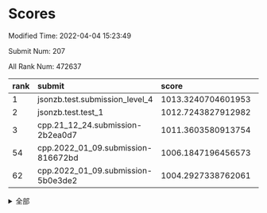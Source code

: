 # Scores

Modified Time: 2022-04-04 15:23:49

Submit Num: 207

All Rank Num: 472637

| rank |               submit               |       score        |       sigma        | pk_num |
| :--- | :--------------------------------- | :----------------- | :----------------- | :----- |
| 1    | jsonzb.test.submission_level_4     | 1013.3240704601953 | 0.7881054596809292 | 9130   |
| 2    | jsonzb.test.test_1                 | 1012.7243827912982 | 0.8043709336249859 | 9132   |
| 3    | cpp.21_12_24.submission-2b2ea0d7   | 1011.3603580913754 | 0.8059587808759167 | 9132   |
| 54   | cpp.2022_01_09.submission-816672bd | 1006.1847196456573 | 0.7221793893493377 | 9133   |
| 62   | cpp.2022_01_09.submission-5b0e3de2 | 1004.2927338762061 | 0.715478339362239  | 9134   |


<details>
<summary>全部</summary>

| rank |                 submit                 |       score        |       sigma        | pk_num |
| :--- | :------------------------------------- | :----------------- | :----------------- | :----- |
| 1    | jsonzb.test.submission_level_4         | 1013.3240704601953 | 0.7881054596809292 | 9130   |
| 2    | jsonzb.test.test_1                     | 1012.7243827912982 | 0.8043709336249859 | 9132   |
| 3    | cpp.21_12_24.submission-2b2ea0d7       | 1011.3603580913754 | 0.8059587808759167 | 9132   |
| 4    | gobigger.level_3.submission_level_3_26 | 1011.1351788655588 | 0.7831435380554294 | 9132   |
| 5    | gobigger.level_3.submission_level_3_21 | 1010.9104519628431 | 0.7435517904467014 | 9137   |
| 6    | gobigger.level_3.submission_level_3_18 | 1010.9079565878905 | 0.7732148839065219 | 9131   |
| 7    | gobigger.level_3.submission_level_3_5  | 1010.8578077066397 | 0.7712792430564178 | 9139   |
| 8    | gobigger.level_3.submission_level_3_23 | 1010.8262985523521 | 0.7585041113808804 | 9131   |
| 9    | gobigger.level_3.submission_level_3_39 | 1010.7563502338288 | 0.768256217469328  | 9135   |
| 10   | gobigger.level_3.submission_level_3_36 | 1010.658430041119  | 0.7398229292385791 | 9135   |
| 11   | gobigger.level_3.submission_level_3_27 | 1010.609103041459  | 0.746502559281718  | 9133   |
| 12   | gobigger.level_3.submission_level_3_15 | 1010.567597183549  | 0.7994467267082161 | 9132   |
| 13   | gobigger.level_3.submission_level_3_44 | 1010.5191938873776 | 0.7694263168760982 | 9134   |
| 14   | gobigger.level_3.submission_level_3_49 | 1010.4020372309254 | 0.7631442551967597 | 9135   |
| 15   | gobigger.level_3.submission_level_3_1  | 1010.3563406126104 | 0.7676339552052184 | 9137   |
| 16   | gobigger.level_3.submission_level_3_31 | 1010.3389196544545 | 0.7723571853589065 | 9133   |
| 17   | gobigger.level_3.submission_level_3_48 | 1010.3323219318636 | 0.7429809536341252 | 9135   |
| 18   | gobigger.level_3.submission_level_3_43 | 1010.3258349673191 | 0.7581988699288291 | 9131   |
| 19   | gobigger.level_3.submission_level_3_42 | 1010.3242008378984 | 0.7695501890743371 | 9136   |
| 20   | gobigger.level_3.submission_level_3_38 | 1010.3023898815303 | 0.7633267458069772 | 9134   |
| 21   | gobigger.level_3.submission_level_3_45 | 1010.2341330544102 | 0.7553713906972235 | 9130   |
| 22   | gobigger.level_3.submission_level_3_6  | 1010.2246175712536 | 0.7653109899532613 | 9134   |
| 23   | gobigger.level_3.submission_level_3_0  | 1010.1972980542317 | 0.780488025264722  | 9129   |
| 24   | gobigger.level_3.submission_level_3_12 | 1010.1814133874503 | 0.7450647332955433 | 9132   |
| 25   | gobigger.level_3.submission_level_3_2  | 1010.1164598752132 | 0.7616031622498398 | 9133   |
| 26   | gobigger.level_3.submission_level_3_10 | 1010.103867089634  | 0.7498550304163227 | 9133   |
| 27   | gobigger.level_3.submission_level_3_20 | 1010.0932909412155 | 0.7638864935895332 | 9128   |
| 28   | gobigger.level_3.submission_level_3_17 | 1010.0418257535931 | 0.7479306054547228 | 9129   |
| 29   | gobigger.level_3.submission_level_3_40 | 1010.0262754401136 | 0.745860447344707  | 9135   |
| 30   | gobigger.level_3.submission_level_3_30 | 1010.0085768398721 | 0.7430591868435243 | 9137   |
| 31   | gobigger.level_3.submission_level_3_16 | 1009.9541688868468 | 0.7607626631530173 | 9138   |
| 32   | gobigger.level_3.submission_level_3_25 | 1009.9453694111091 | 0.7634568085322053 | 9129   |
| 33   | gobigger.level_3.submission_level_3_7  | 1009.8076564492187 | 0.7542714637150753 | 9134   |
| 34   | gobigger.level_3.submission_level_3_35 | 1009.7892162814247 | 0.7373362733184666 | 9134   |
| 35   | gobigger.level_3.submission_level_3_33 | 1009.7774274444917 | 0.7471135927583096 | 9133   |
| 36   | gobigger.level_3.submission_level_3_13 | 1009.6624354494148 | 0.7699308125457002 | 9134   |
| 37   | gobigger.level_3.submission_level_3_32 | 1009.6343678134509 | 0.7793578779600429 | 9134   |
| 38   | gobigger.level_3.submission_level_3_22 | 1009.6070117087694 | 0.7773366061068127 | 9132   |
| 39   | gobigger.level_3.submission_level_3_9  | 1009.5657756503985 | 0.7621437390299772 | 9132   |
| 40   | gobigger.level_3.submission_level_3_24 | 1009.4669510160585 | 0.7519264397460832 | 9134   |
| 41   | gobigger.level_3.submission_level_3_41 | 1009.4054361591642 | 0.7457690307607204 | 9135   |
| 42   | gobigger.level_3.submission_level_3_46 | 1009.3728125202822 | 0.7545255376166166 | 9133   |
| 43   | gobigger.level_3.submission_level_3_14 | 1009.3272778740283 | 0.7462778939540073 | 9136   |
| 44   | gobigger.level_3.submission_level_3_47 | 1009.2812571800583 | 0.7517538459493273 | 9134   |
| 45   | gobigger.level_3.submission_level_3_28 | 1009.2444556479334 | 0.7406977424420709 | 9136   |
| 46   | gobigger.level_3.submission_level_3_8  | 1009.176375952454  | 0.7566408860033005 | 9135   |
| 47   | gobigger.level_3.submission_level_3_4  | 1009.0584020921041 | 0.7441327317593196 | 9135   |
| 48   | gobigger.level_3.submission_level_3_3  | 1009.0087221126655 | 0.7434520107703405 | 9135   |
| 49   | gobigger.level_3.submission_level_3_19 | 1008.9905033246731 | 0.7545597486164074 | 9129   |
| 50   | gobigger.level_3.submission_level_3_11 | 1008.9142646897934 | 0.7425482990761344 | 9133   |
| 51   | gobigger.level_3.submission_level_3_37 | 1008.8498627241846 | 0.7441362964254583 | 9136   |
| 52   | gobigger.level_3.submission_level_3_29 | 1008.3959854434303 | 0.7294485395262882 | 9130   |
| 53   | gobigger.level_3.submission_level_3_34 | 1007.903763994093  | 0.7574411565336845 | 9135   |
| 54   | cpp.2022_01_09.submission-816672bd     | 1006.1847196456573 | 0.7221793893493377 | 9133   |
| 55   | gobigger.level_1.submission_level_1_34 | 1005.7575255640564 | 0.7166005371108329 | 9139   |
| 56   | gobigger.level_1.submission_level_1_11 | 1005.3006366754853 | 0.7329007973059687 | 9136   |
| 57   | gobigger.level_1.submission_level_1_46 | 1004.9969331252249 | 0.7224318404243005 | 9138   |
| 58   | gobigger.level_1.submission_level_1_31 | 1004.6976275524149 | 0.7201123299062838 | 9125   |
| 59   | gobigger.level_1.submission_level_1_32 | 1004.6044369762388 | 0.7115987875730009 | 9134   |
| 60   | gobigger.level_1.submission_level_1_24 | 1004.5212792011171 | 0.7139962441826808 | 9132   |
| 61   | gobigger.level_1.submission_level_1_17 | 1004.3463490521567 | 0.7116989248295564 | 9129   |
| 62   | cpp.2022_01_09.submission-5b0e3de2     | 1004.2927338762061 | 0.715478339362239  | 9134   |
| 63   | gobigger.level_1.submission_level_1_26 | 1004.2630211101787 | 0.7119403240361324 | 9136   |
| 64   | gobigger.level_1.submission_level_1_13 | 1004.2475765782933 | 0.7237147213833753 | 9132   |
| 65   | gobigger.level_1.submission_level_1_5  | 1004.2384087110536 | 0.7142992415175228 | 9133   |
| 66   | gobigger.level_1.submission_level_1_10 | 1004.2159808584987 | 0.7165470607007425 | 9131   |
| 67   | gobigger.level_1.submission_level_1_48 | 1004.2035152291471 | 0.7121723936839636 | 9139   |
| 68   | gobigger.level_1.submission_level_1_4  | 1004.1551133699254 | 0.7165771623790103 | 9135   |
| 69   | gobigger.level_1.submission_level_1_36 | 1004.007886597342  | 0.714045133998553  | 9133   |
| 70   | gobigger.level_1.submission_level_1_35 | 1003.9480335824001 | 0.712145801297628  | 9137   |
| 71   | gobigger.level_1.submission_level_1_15 | 1003.9269812518705 | 0.7090299422838933 | 9137   |
| 72   | gobigger.level_1.submission_level_1_22 | 1003.9040172244256 | 0.7217463600696566 | 9128   |
| 73   | gobigger.level_1.submission_level_1_39 | 1003.7331324849439 | 0.7088885377282417 | 9133   |
| 74   | gobigger.level_1.submission_level_1_21 | 1003.6074680779122 | 0.7204256482923251 | 9132   |
| 75   | gobigger.level_1.submission_level_1_27 | 1003.6063784451546 | 0.7143877635786503 | 9141   |
| 76   | gobigger.level_1.submission_level_1_9  | 1003.5941972438634 | 0.7174733958384839 | 9134   |
| 77   | gobigger.level_1.submission_level_1_42 | 1003.4980735775622 | 0.7256329444038432 | 9134   |
| 78   | gobigger.level_1.submission_level_1_30 | 1003.3677997456682 | 0.7177517356484459 | 9132   |
| 79   | gobigger.level_1.submission_level_1_40 | 1003.3152776643839 | 0.7122284756734505 | 9135   |
| 80   | gobigger.level_1.submission_level_1_37 | 1003.2751098493949 | 0.7233589265854422 | 9132   |
| 81   | gobigger.level_1.submission_level_1_19 | 1003.2427293508983 | 0.7333735350531977 | 9135   |
| 82   | gobigger.level_1.submission_level_1_12 | 1003.2239568267473 | 0.7124262439064034 | 9133   |
| 83   | gobigger.level_1.submission_level_1_38 | 1003.1845959463022 | 0.7244600996118008 | 9136   |
| 84   | gobigger.level_1.submission_level_1_20 | 1003.1489963658563 | 0.7188244527542147 | 9135   |
| 85   | gobigger.level_1.submission_level_1_29 | 1003.1465817529046 | 0.7110689758015495 | 9129   |
| 86   | gobigger.level_1.submission_level_1_44 | 1003.1242183063893 | 0.717700868116978  | 9135   |
| 87   | gobigger.level_1.submission_level_1_45 | 1003.123916949898  | 0.7123068310694642 | 9132   |
| 88   | gobigger.level_1.submission_level_1_0  | 1003.1016998901031 | 0.7139310365431017 | 9139   |
| 89   | gobigger.level_1.submission_level_1_8  | 1003.0751143247453 | 0.7218398562567331 | 9131   |
| 90   | gobigger.level_1.submission_level_1_47 | 1003.0345432822623 | 0.7122174254316823 | 9129   |
| 91   | gobigger.level_1.submission_level_1_3  | 1002.9527207535497 | 0.7071171518232339 | 9128   |
| 92   | gobigger.level_1.submission_level_1_2  | 1002.9156079687695 | 0.7198605455608612 | 9132   |
| 93   | gobigger.level_1.submission_level_1_43 | 1002.9087761337036 | 0.7108280465834435 | 9131   |
| 94   | gobigger.level_1.submission_level_1_1  | 1002.8901860463003 | 0.7089532270747751 | 9128   |
| 95   | gobigger.level_1.submission_level_1_6  | 1002.8477158015994 | 0.7245503198130095 | 9128   |
| 96   | gobigger.level_1.submission_level_1_14 | 1002.6581936082015 | 0.7178346345348211 | 9139   |
| 97   | gobigger.level_1.submission_level_1_18 | 1002.5432591625727 | 0.7012673786323964 | 9133   |
| 98   | gobigger.level_1.submission_level_1_49 | 1002.5227010303463 | 0.7121954326616936 | 9133   |
| 99   | gobigger.level_1.submission_level_1_33 | 1002.5001296565537 | 0.7084441895636535 | 9137   |
| 100  | gobigger.level_1.submission_level_1_25 | 1002.499313974406  | 0.7100630464577574 | 9137   |
| 101  | gobigger.level_1.submission_level_1_28 | 1002.4494060330859 | 0.7134493495055676 | 9129   |
| 102  | gobigger.level_1.submission_level_1_7  | 1001.9449069588811 | 0.7053260213342628 | 9135   |
| 103  | gobigger.level_1.submission_level_1_23 | 1001.9295297647284 | 0.7101106945871699 | 9133   |
| 104  | gobigger.level_1.submission_level_1_16 | 1001.8661495344674 | 0.7154869425334706 | 9132   |
| 105  | gobigger.level_1.submission_level_1_41 | 1001.6372749357506 | 0.7151198662152853 | 9134   |
| 106  | gobigger.random.submission_random_47   | 997.6028920028812  | 0.7063966086302349 | 9130   |
| 107  | gobigger.random.submission_random_0    | 997.4534082730181  | 0.7090162844776421 | 9131   |
| 108  | gobigger.random.submission_random_26   | 997.3105385129876  | 0.700720856789576  | 9138   |
| 109  | gobigger.random.submission_random_5    | 997.0506674409639  | 0.7043594476075377 | 9132   |
| 110  | gobigger.random.submission_random_34   | 997.0000864322128  | 0.7058473545703984 | 9132   |
| 111  | gobigger.random.submission_random_45   | 996.7012811803268  | 0.705766241220261  | 9136   |
| 112  | gobigger.random.submission_random_44   | 996.6329220154252  | 0.7036295362108945 | 9134   |
| 113  | gobigger.random.submission_random_23   | 996.5663707923302  | 0.7299127564736342 | 9133   |
| 114  | gobigger.random.submission_random_12   | 996.4755356702144  | 0.712528728271715  | 9134   |
| 115  | gobigger.random.submission_random_31   | 996.4235431144011  | 0.714686903504216  | 9135   |
| 116  | gobigger.random.submission_random_39   | 996.3768946755422  | 0.708073125060364  | 9131   |
| 117  | gobigger.random.submission_random_22   | 996.3225041316566  | 0.7108785034989954 | 9126   |
| 118  | gobigger.random.submission_random_37   | 996.246638186554   | 0.7293969584696546 | 9132   |
| 119  | gobigger.random.submission_random_36   | 996.2186651896833  | 0.7094633598181144 | 9135   |
| 120  | gobigger.random.submission_random_7    | 996.1943815381287  | 0.7108813868244455 | 9131   |
| 121  | gobigger.random.submission_random_20   | 996.1238911803995  | 0.707890073684368  | 9131   |
| 122  | gobigger.random.submission_random_21   | 996.1139926866236  | 0.7144582688288597 | 9133   |
| 123  | gobigger.random.submission_random_1    | 996.0396973457792  | 0.7206985710139721 | 9123   |
| 124  | gobigger.random.submission_random_43   | 996.0295058047728  | 0.7211228582138982 | 9132   |
| 125  | gobigger.random.submission_random_27   | 995.884850345294   | 0.7117172044401168 | 9132   |
| 126  | gobigger.random.submission_random_19   | 995.8523702079091  | 0.7042943233657861 | 9135   |
| 127  | gobigger.random.submission_random_42   | 995.8512582251911  | 0.7134303824934938 | 9137   |
| 128  | gobigger.random.submission_random_38   | 995.8371933115964  | 0.7139300338673107 | 9133   |
| 129  | gobigger.random.submission_random_17   | 995.8308604591651  | 0.7157661692377549 | 9132   |
| 130  | gobigger.random.submission_random_33   | 995.8257094886816  | 0.7075014773778766 | 9129   |
| 131  | gobigger.random.submission_random_2    | 995.7798971208736  | 0.7104169221003459 | 9133   |
| 132  | gobigger.random.submission_random_49   | 995.7577075740605  | 0.7164275878174281 | 9135   |
| 133  | gobigger.random.submission_random_25   | 995.7268339171237  | 0.7149411970752756 | 9129   |
| 134  | gobigger.random.submission_random_9    | 995.7127554933963  | 0.7104306220235783 | 9138   |
| 135  | gobigger.random.submission_random_40   | 995.67451786799    | 0.7251222582255106 | 9125   |
| 136  | gobigger.random.submission_random_10   | 995.6373521578117  | 0.7071828872395036 | 9134   |
| 137  | gobigger.random.submission_random_46   | 995.6328893891425  | 0.7085282772692305 | 9134   |
| 138  | gobigger.random.submission_random_18   | 995.6035553860287  | 0.7283055680527936 | 9137   |
| 139  | gobigger.random.submission_random_3    | 995.5764484591309  | 0.714837430359006  | 9131   |
| 140  | gobigger.random.submission_random_8    | 995.5472993405955  | 0.7183146674063324 | 9133   |
| 141  | gobigger.random.submission_random_28   | 995.5368867256147  | 0.7052959115602677 | 9132   |
| 142  | gobigger.random.submission_random_4    | 995.4423788313015  | 0.7127003007695775 | 9137   |
| 143  | gobigger.random.submission_random_41   | 995.4009209895237  | 0.722034654686835  | 9135   |
| 144  | gobigger.random.submission_random_13   | 995.3777508255725  | 0.7057013175708725 | 9133   |
| 145  | gobigger.random.submission_random_11   | 995.3704320166216  | 0.716961539699092  | 9135   |
| 146  | gobigger.random.submission_random_15   | 995.3161914601501  | 0.7151122583704472 | 9127   |
| 147  | gobigger.random.submission_random_14   | 995.1868070120249  | 0.701897792852163  | 9128   |
| 148  | gobigger.level_2.submission_level_2_20 | 995.1846357397227  | 0.7251691145476505 | 9134   |
| 149  | gobigger.random.submission_random_6    | 995.1347872385305  | 0.7052577350947449 | 9133   |
| 150  | gobigger.random.submission_random_16   | 995.1212010094457  | 0.714159033584056  | 9131   |
| 151  | gobigger.random.submission_random_32   | 995.0606897034977  | 0.7285939628185335 | 9127   |
| 152  | gobigger.random.submission_random_29   | 995.032458682267   | 0.7197898636030707 | 9135   |
| 153  | gobigger.random.submission_random_48   | 994.9792692767747  | 0.7124603225103772 | 9135   |
| 154  | gobigger.level_2.submission_level_2_26 | 994.9708335432532  | 0.7162537429654952 | 9135   |
| 155  | gobigger.random.submission_random_35   | 994.9550581972718  | 0.723864770138564  | 9130   |
| 156  | gobigger.random.submission_random_30   | 994.8187381032935  | 0.7157226018242626 | 9133   |
| 157  | gobigger.random.submission_random_24   | 994.7869352312927  | 0.7118441313395886 | 9134   |
| 158  | gobigger.level_2.submission_level_2_17 | 993.9300685821083  | 0.72146644034688   | 9132   |
| 159  | gobigger.level_2.submission_level_2_23 | 993.6686645714857  | 0.7294623611151976 | 9133   |
| 160  | gobigger.level_2.submission_level_2_21 | 993.5631489145545  | 0.7511744946368245 | 9132   |
| 161  | gobigger.level_2.submission_level_2_0  | 993.3669613177029  | 0.71774578143108   | 9130   |
| 162  | gobigger.level_2.submission_level_2_2  | 993.331699955015   | 0.7339022811115111 | 9133   |
| 163  | gobigger.level_2.submission_level_2_32 | 993.2997038271559  | 0.7262042001995368 | 9132   |
| 164  | gobigger.level_2.submission_level_2_47 | 993.2930629805167  | 0.7322203475276927 | 9133   |
| 165  | gobigger.level_2.submission_level_2_3  | 993.2748589783937  | 0.7500663080676613 | 9131   |
| 166  | gobigger.level_2.submission_level_2_5  | 993.2566821404265  | 0.7516593457046533 | 9135   |
| 167  | gobigger.level_2.submission_level_2_13 | 993.2005513464885  | 0.7523371993979465 | 9137   |
| 168  | gobigger.level_2.submission_level_2_37 | 993.1932776520244  | 0.7320835653034269 | 9133   |
| 169  | gobigger.level_2.submission_level_2_42 | 993.1820584556558  | 0.7408159537548594 | 9137   |
| 170  | gobigger.level_2.submission_level_2_8  | 993.0809645799108  | 0.7392214646921855 | 9135   |
| 171  | gobigger.level_2.submission_level_2_33 | 993.0735713425879  | 0.729454218024807  | 9134   |
| 172  | gobigger.level_2.submission_level_2_30 | 992.9868338919904  | 0.7433917227781427 | 9132   |
| 173  | gobigger.level_2.submission_level_2_44 | 992.7736970511094  | 0.7529259905618118 | 9135   |
| 174  | gobigger.level_2.submission_level_2_38 | 992.689805531818   | 0.7360779333515902 | 9131   |
| 175  | gobigger.level_2.submission_level_2_4  | 992.6111395197306  | 0.7514642809788046 | 9134   |
| 176  | gobigger.level_2.submission_level_2_12 | 992.4286537229676  | 0.7293914190925083 | 9131   |
| 177  | gobigger.level_2.submission_level_2_46 | 992.3534940219671  | 0.7299026419490937 | 9135   |
| 178  | gobigger.level_2.submission_level_2_22 | 992.3412351183347  | 0.7429680490647196 | 9135   |
| 179  | gobigger.level_2.submission_level_2_29 | 992.2923698202704  | 0.7526756425251364 | 9126   |
| 180  | gobigger.level_2.submission_level_2_25 | 992.2733267217692  | 0.7351912546946996 | 9129   |
| 181  | gobigger.level_2.submission_level_2_19 | 992.248789892576   | 0.7447250517779103 | 9133   |
| 182  | gobigger.level_2.submission_level_2_40 | 992.2480911808159  | 0.7242750002525448 | 9140   |
| 183  | gobigger.level_2.submission_level_2_39 | 992.0919747761287  | 0.7683813758038814 | 9133   |
| 184  | gobigger.level_2.submission_level_2_6  | 992.0399047162388  | 0.761232424139632  | 9133   |
| 185  | gobigger.level_2.submission_level_2_49 | 991.859171186501   | 0.7332199715813721 | 9132   |
| 186  | gobigger.level_2.submission_level_2_48 | 991.7896005746487  | 0.746188175779443  | 9129   |
| 187  | gobigger.level_2.submission_level_2_41 | 991.770057926946   | 0.7648386115164569 | 9126   |
| 188  | gobigger.level_2.submission_level_2_35 | 991.7174968797913  | 0.7446404317990968 | 9135   |
| 189  | gobigger.level_2.submission_level_2_24 | 991.6432806873888  | 0.7295522492828432 | 9129   |
| 190  | gobigger.level_2.submission_level_2_18 | 991.6238978233075  | 0.7534199963659304 | 9132   |
| 191  | gobigger.level_2.submission_level_2_34 | 991.5913169653434  | 0.7673492315147756 | 9131   |
| 192  | gobigger.level_2.submission_level_2_31 | 991.5574184940062  | 0.7600125882877931 | 9131   |
| 193  | gobigger.level_2.submission_level_2_15 | 991.4441612010786  | 0.7510408802395306 | 9136   |
| 194  | gobigger.level_2.submission_level_2_27 | 991.2631382824808  | 0.7534409750221208 | 9133   |
| 195  | gobigger.level_2.submission_level_2_36 | 991.0678186794448  | 0.7575132942524283 | 9133   |
| 196  | gobigger.level_2.submission_level_2_28 | 991.0170762939305  | 0.7748304971595862 | 9133   |
| 197  | gobigger.level_2.submission_level_2_43 | 990.9347586322394  | 0.7552650523083796 | 9137   |
| 198  | gobigger.level_2.submission_level_2_9  | 990.854866339229   | 0.767878895205023  | 9134   |
| 199  | gobigger.level_2.submission_level_2_7  | 990.7858907204775  | 0.7598535026168828 | 9132   |
| 200  | gobigger.level_2.submission_level_2_1  | 990.6828508154151  | 0.7598605557220356 | 9139   |
| 201  | gobigger.level_2.submission_level_2_45 | 990.5915127508796  | 0.7433076565821058 | 9137   |
| 202  | gobigger.level_2.submission_level_2_14 | 990.37294721946    | 0.7561979478719093 | 9132   |
| 203  | gobigger.level_2.submission_level_2_10 | 990.1308897847786  | 0.7811692667311686 | 9135   |
| 204  | gobigger.level_2.submission_level_2_16 | 989.8898236271002  | 0.7689341562862174 | 9134   |
| 205  | gobigger.level_2.submission_level_2_11 | 989.872917647279   | 0.7906075531435769 | 9130   |
| 206  | gobigger.none.submission_none_1        | 978.1246647853425  | 1.2543446951895292 | 9133   |
| 207  | gobigger.none.submission_none_0        | 976.7679245538242  | 1.3911505462912885 | 9137   |

</details>